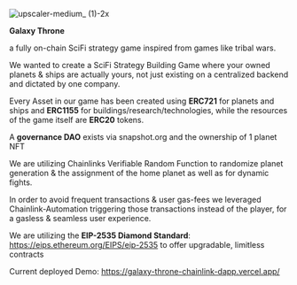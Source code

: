 ![upscaler-medium_ (1)-2x](https://user-images.githubusercontent.com/117198798/203138171-990e45cf-89b7-400e-830f-3817f70583ee.jpg)


**Galaxy Throne**


a fully on-chain SciFi strategy game inspired from games like tribal wars.



We wanted to create a SciFi Strategy Building Game where your owned planets & ships are actually yours, not just existing on a centralized backend and dictated by one company.

Every Asset in our game has been created using **ERC721** for planets and ships and **ERC1155** for buildings/research/technologies, while the resources of the game itself are **ERC20** tokens. 

A **governance DAO** exists via snapshot.org and the ownership of 1 planet NFT

We are utilizing Chainlinks Verifiable Random Function to randomize planet generation & the assignment of the home planet as well as for dynamic fights.

In order to avoid frequent transactions & user gas-fees we leveraged Chainlink-Automation triggering those transactions instead of the player, for a gasless & seamless user experience.


We are utilizing the **EIP-2535 Diamond Standard**: https://eips.ethereum.org/EIPS/eip-2535 to offer upgradable, limitless contracts


Current deployed Demo: https://galaxy-throne-chainlink-dapp.vercel.app/

